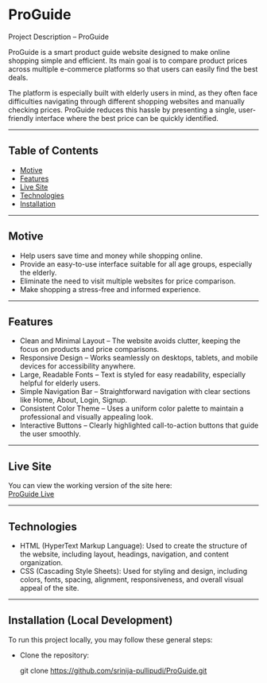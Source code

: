 # ProGuide

Project Description – ProGuide

ProGuide is a smart product guide website designed to make online shopping simple and efficient.
Its main goal is to compare product prices across multiple e-commerce platforms so that users can easily find the best deals.

The platform is especially built with elderly users in mind, as they often face difficulties navigating through different shopping websites and manually checking prices.
ProGuide reduces this hassle by presenting a single, user-friendly interface where the best price can be quickly identified.

---

## Table of Contents

- [Motive](#motives)
- [Features](#features)  
- [Live Site](#live-site)  
- [Technologies](#technologies)  
- [Installation](#installation)  

---

## Motive
- Help users save time and money while shopping online.
- Provide an easy-to-use interface suitable for all age groups, especially the elderly.
- Eliminate the need to visit multiple websites for price comparison.
- Make shopping a stress-free and informed experience.

---

## Features

- Clean and Minimal Layout – The website avoids clutter, keeping the focus on products and price comparisons.
- Responsive Design – Works seamlessly on desktops, tablets, and mobile devices for accessibility anywhere.
- Large, Readable Fonts – Text is styled for easy readability, especially helpful for elderly users.
- Simple Navigation Bar – Straightforward navigation with clear sections like Home, About, Login, Signup.
- Consistent Color Theme – Uses a uniform color palette to maintain a professional and visually appealing look.
- Interactive Buttons – Clearly highlighted call-to-action buttons that guide the user smoothly.

---

## Live Site

You can view the working version of the site here:  
[ProGuide Live](https://srinija-pullipudi.github.io/ProGuide/)

---

## Technologies

- HTML (HyperText Markup Language):
Used to create the structure of the website, including layout, headings, navigation, and content organization.
- CSS (Cascading Style Sheets):
Used for styling and design, including colors, fonts, spacing, alignment, responsiveness, and overall visual appeal of the site.

---

## Installation (Local Development)

To run this project locally, you may follow these general steps:

- Clone the repository:
   
   git clone https://github.com/srinija-pullipudi/ProGuide.git

